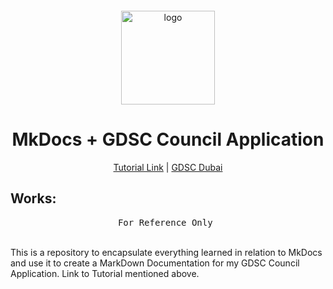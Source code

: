 # <br>
<p align="center">
<img src="./images/BITS_Pilani-Logo.svg.png" alt="logo" height="150"/>
</p>

<h1 align="center">
MkDocs + GDSC Council Application
</h1>

<p align="center">
  <a href="https://www.youtube.com/watch?v=Q-YA_dA8C20">Tutorial Link</a> | <a href="https://linktr.ee/gdsc_bpdc">GDSC Dubai</a>
</p>


## Works:

<pre align="center">
For Reference Only 
</pre>

<br>This is a repository to encapsulate everything learned in relation to MkDocs and use it to create a MarkDown Documentation for my GDSC Council Application. Link to Tutorial mentioned above. 

</p>
